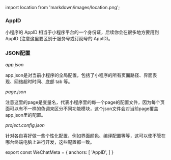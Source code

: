 import location from 'markdown/images/location.png';

### AppID

小程序的 AppID 相当于小程序平台的一个身份证，后续你会在很多地方要用到 AppID (注意这里要区别于服务号或订阅号的 AppID)。

### JSON配置

_app.json_

app.json是对当前小程序的全局配置，包括了小程序的所有页面路径、界面表现、网络超时时间、底部 tab 等。

_page.json_

注意这里的page是变量名，代表小程序里的每一个page的配置文件，因为每个页面可以有不一样的色调来区分不同功能模块，这个json文件会对当前page覆盖app.json里的配置。

_project.config.json_

针对各自喜好做一些个性化配置，例如界面颜色、编译配置等等，这可以使不管在哪台终端电脑上进行开发，这些配置都一致。




export const WeChatMeta = {
  anchors: [
    'AppID',
  ]
}